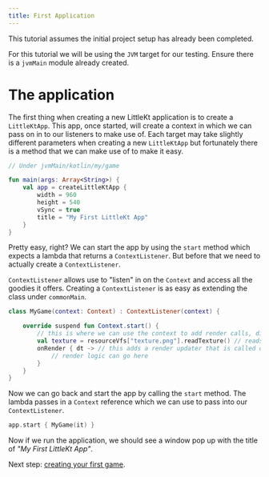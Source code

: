```yaml
---
title: First Application
---
```


This tutorial assumes the initial project setup has already been completed.

For this tutorial we will be using the `JVM` target for our testing. Ensure there is a `jvmMain` module already created.

# The application

The first thing when creating a new LittleKt application is to create a `LittleKtApp`. This app, once started, will create a context in which we can pass on in to our listeners to make use of. Each target may take slightly different parameters when creating a new `LittleKtApp` but fortunately there is a method that we can make use of to make it easy.

```kotlin
// Under jvmMain/kotlin/my/game

fun main(args: Array<String>) {
    val app = createLittleKtApp {
        width = 960
        height = 540
        vSync = true
        title = "My First LittleKt App"
    }
}
```

Pretty easy, right? We can start the app by using the `start` method which expects a lambda that returns a `ContextListener`. But before that we need to actually create a `ContextListener`.

`ContextListener` allows use to "listen" in on the `Context` and access all the goodies it offers. Creating a `ContextListener` is as easy as extending the class under `commonMain`.

```kotlin
class MyGame(context: Context) : ContextListener(context) {

    override suspend fun Context.start() {
        // this is where we can use the context to add render calls, dispose, calls, etc. All the logic should go here.
        val texture = resourceVfs["texture.png"].readTexture() // reads a texture on the main thread from the resources
        onRender { dt -> // this adds a render updater that is called on every frame
            // render logic can go here
        }
    }
}
```

Now we can go back and start the app by calling the `start` method. The lambda passes in a `Context` reference which we can use to pass into our `ContextListener`.

```kotlin
app.start { MyGame(it) }
```

Now if we run the application, we should see a window pop up with the title of _"My First LittleKt App"_.

Next step: [creating your first game](/wiki/starting/first-game).
